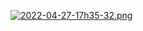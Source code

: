[![2022-04-27-17h35-32.png](https://i.postimg.cc/rpf9Z6sp/2022-04-27-17h35-32.png)](https://postimg.cc/06JmrBpg)
